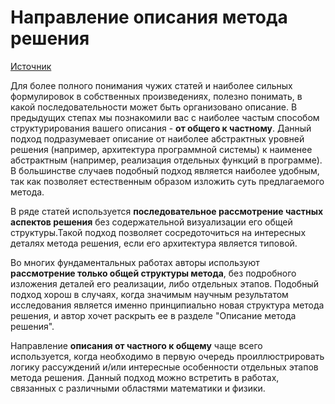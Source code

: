 # Направление описания метода решения

[Источник](https://stepik.org/course/10524/)

Для более полного понимания чужих статей и наиболее сильных формулировок в собственных произведениях, полезно понимать,  в какой последовательности может быть организовано описание. В предыдущих степах мы познакомили вас с наиболее частым способом структурирования вашего описания - **от общего к частному**. Данный подход подразумевает описание от наиболее абстрактных уровней решения \(например, архитектура программной системы\) к наименее абстрактным \(например, реализация отдельных функций в программе\). В большинстве случаев подобный подход является наиболее удобным, так как позволяет естественным образом изложить суть предлагаемого метода.

В ряде статей используется **последовательное рассмотрение частных аспектов решения** без содержательной визуализации его общей структуры.Такой подход позволяет сосредоточиться на интересных деталях метода решения, если его архитектура является типовой.

Во многих фундаментальных работах авторы используют **рассмотрение только общей структуры метода**, без подробного изложения деталей его реализации, либо отдельных этапов. Подобный подход хорош в случаях, когда значимым научным результатом исследования является именно принципиально новая структура метода решения, и автор хочет раскрыть ее в разделе "Описание метода решения".

Направление **описания от частного к общему** чаще всего используется, когда необходимо в первую очередь проиллюстрировать логику рассуждений и/или интересные особенности отдельных этапов метода решения. Данный подход можно встретить в работах, связанных с различными областями математики и физики.

